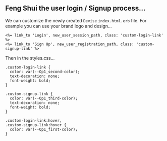 ## Feng Shui the user login / Signup process...

We can customize the newly created `Devise` `index.html.erb` file. For example you can use your brand logo and design...<br>

```
<%= link_to 'Login', new_user_session_path, class: 'custom-login-link' %>
<%= link_to 'Sign Up', new_user_registration_path, class: 'custom-signup-link' %>
```

Then in the styles.css...<br>

```
.custom-login-link {
  color: var(--Op1_second-color);
  text-decoration: none;
  font-weight: bold;
}

.custom-signup-link {
  color: var(--Op1_third-color);
  text-decoration: none;
  font-weight: bold;
}

.custom-login-link:hover,
.custom-signup-link:hover {
  color: var(--Op1_first-color);
}
```

